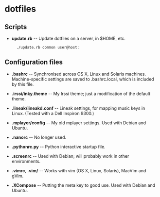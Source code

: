 dotfiles
========

Scripts
-------

* __update.rb__ -- Update dotfiles on a server, in $HOME, etc.

        ./update.rb common user@host:

Configuration files
-------------------

* __.bashrc__ -- Synchronised across OS X, Linux and Solaris machines.
  Machine-specific settings are saved to .bashrc.local, which is included by
  this file.

* __.irssi/inky.theme__ -- My Irssi theme; just a modification of the default theme.

* __.lineak/lineakd.conf__ -- Lineak settings, for mapping music keys in Linux.
  (Tested with a Dell Inspiron 9300.)

* __.mplayer/config__ -- My old mplayer settings. Used with Debian and Ubuntu.

* __.nanorc__ -- No longer used.

* __.pythonrc.py__ -- Python interactive startup file.

* __.screenrc__ -- Used with Debian; will probably work in other environments.

* __.vimrc__, __.vim/__ -- Works with vim (OS X, Linux, Solaris), MacVim and gVim.

* __.XCompose__ -- Putting the meta key to good use. Used with Debian and Ubuntu.
